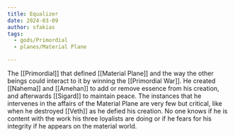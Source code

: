 ```yaml
---
title: Equalizer
date: 2024-03-09
author: sfakias
tags:
  - gods/Primordial
  - planes/Material Plane

---
```


The [[Primordial]] that defined [[Material Plane]] and the way the other beings could interact to it by winning the [[Primordial War]]. He created [[Nahema]] and [[Amehan]] to add or remove essence from his creation, and afterwards [[Sigard]] to maintain peace. The instances that he intervenes in the affairs of the Material Plane are very few but critical, like when he destroyed [[Veth]] as he defied his creation. No one knows if he is content with the work his three loyalists are doing or if he fears for his integrity if he appears on the material world.